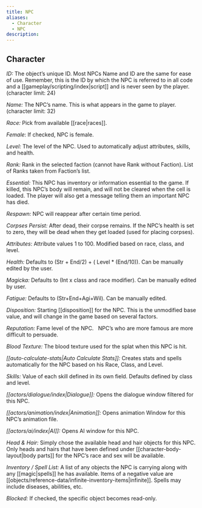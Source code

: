 ```yaml
---
title: NPC
aliases:
  - Character
  - NPC
description:
---
```

## Character 

_ID:_ The object’s unique ID. Most NPCs Name and ID are the same for ease of use. Remember, this is the ID by which the NPC is referred to in all code and a [[gameplay/scripting/index|script]] and is never seen by the player. (character limit: 24)

_Name:_ The NPC’s name. This is what appears in the game to player. (character limit: 32)


_Race:_ Pick from available [[race|races]].

_Female_: If checked, NPC is female.


_Level:_ The level of the NPC. Used to automatically adjust attributes, skills, and health.


_Rank:_ Rank in the selected faction (cannot have Rank without Faction). List of Ranks taken from Faction’s list.

_Essential:_ This NPC has inventory or information essential to the game. If killed, this NPC’s body will remain, and will not be cleared when the cell is loaded. The player will also get a message telling them an important NPC has died.

_Respawn:_ NPC will reappear after certain time period.

_Corpses Persist:_ After dead, their corpse remains. If the NPC’s health is set to zero, they will be dead when they get loaded (used for placing corpses).

_Attributes_: Attribute values 1 to 100. Modified based on race, class, and level.

_Health:_ Defaults to (Str + End/2) + ( Level \* (End/10)). Can be manually edited by the user.

_Magicka:_ Defaults to (Int x class and race modifier). Can be manually edited by user.

_Fatigue:_ Defaults to (Str+End+Agi+Wil). Can be manually edited.

_Disposition:_ Starting [[disposition]] for the NPC. This is the unmodified base value, and will change in the game based on several factors.

_Reputation:_ Fame level of the NPC. &nbsp; NPC’s who are more famous are more difficult to persuade.

_Blood Texture:_ The blood texture used for the splat when this NPC is hit.

_[[auto-calculate-stats|Auto Calculate Stats]]:_ Creates stats and spells automatically for the NPC based on his Race, Class, and Level.

_Skills:_ Value of each skill defined in its own field. Defaults defined by class and level.

_[[actors/dialogue/index|Dialogue]]:_ Opens the dialogue window filtered for this NPC.

_[[actors/animation/index|Animation]]:_ Opens animation Window for this NPC’s animation file.

_[[actors/ai/index|AI]]:_ Opens AI window for this NPC.

_Head \& Hair:_ Simply chose the available head and hair objects for this NPC. Only heads and hairs that have been defined under [[character-body-layout|body parts]] for the NPC’s race and sex will be available.

_Inventory / Spell List:_ A list of any objects the NPC is carrying along with any [[magic|spells]] he has available. Items of a negative value are [[objects/reference-data/infinite-inventory-items|infinite]]. Spells may include diseases, abilities, etc.

_Blocked:_ If checked, the specific object becomes read-only.
